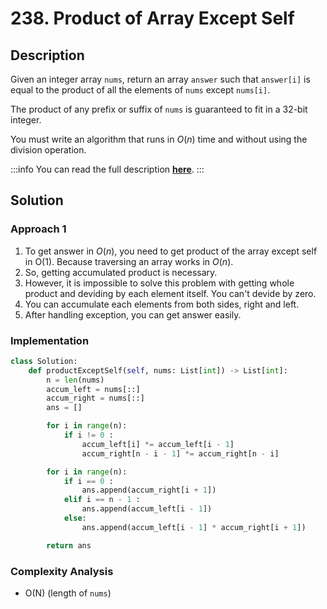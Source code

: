 # 238. Product of Array Except Self

## Description

Given an integer array `nums`, return an array `answer` such that `answer[i]` is equal to the product of all the elements of `nums` except `nums[i]`.

The product of any prefix or suffix of `nums` is guaranteed to fit in a 32-bit integer.

You must write an algorithm that runs in $O(n)$ time and without using the division operation.

:::info
You can read the full description [**here**](https://leetcode.com/problems/product-of-array-except-self/description/).
:::

## Solution

### Approach 1

1. To get answer in $O(n)$, you need to get product of the array except self in O(1). Because traversing an array works in $O(n)$.
2. So, getting accumulated product is necessary.
3. However, it is impossible to solve this problem with getting whole product and deviding by each element itself. You can't devide by zero.
4. You can accumulate each elements from both sides, right and left.
5. After handling exception, you can get answer easily.

### Implementation

```python
class Solution:
    def productExceptSelf(self, nums: List[int]) -> List[int]:
        n = len(nums)
        accum_left = nums[::]
        accum_right = nums[::]
        ans = []

        for i in range(n):
            if i != 0 :
                accum_left[i] *= accum_left[i - 1]
                accum_right[n - i - 1] *= accum_right[n - i]

        for i in range(n):
            if i == 0 :
                ans.append(accum_right[i + 1])
            elif i == n - 1 :
                ans.append(accum_left[i - 1])
            else:
                ans.append(accum_left[i - 1] * accum_right[i + 1])

        return ans
```

### Complexity Analysis

- O(N) (length of `nums`)
